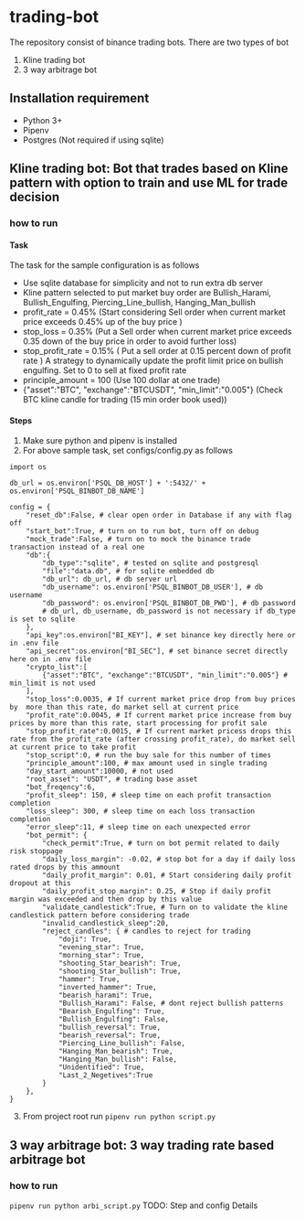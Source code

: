 # trading-bot
The repository consist of binance trading bots. There are two types of bot
1. Kline trading bot
2. 3 way arbitrage bot 

## Installation requirement
* Python 3+
* Pipenv
* Postgres (Not required if using sqlite)
## Kline trading bot: Bot that trades based on Kline pattern with option to train and use ML for trade decision
### how to run
#### Task
The task for the sample configuration is as follows
* Use sqlite database for simplicity and not to run extra db server
* Kline pattern selected to put market buy order are Bullish_Harami, Bullish_Engulfing, Piercing_Line_bullish, Hanging_Man_bullish
* profit_rate = 0.45% (Start considering Sell order when current market price exceeds 0.45% up of the buy price )
* stop_loss = 0.35% (Put a Sell order when current market price exceeds 0.35 down of the buy price in order to avoid further loss)
* stop_profit_rate = 0.15% ( Put a sell order at 0.15 percent down of profit rate ) A strategy to dynamically update the profit limit price on bullish engulfing. Set to 0 to sell at fixed profit rate
* principle_amount = 100 (Use 100 dollar at one trade)
* {"asset":"BTC", "exchange":"BTCUSDT", "min_limit":"0.005"} (Check BTC kline candle for trading (15 min order book used))

#### Steps
1. Make sure python and pipenv is installed
2. For above sample task, set configs/config.py as follows

```
import os

db_url = os.environ['PSQL_DB_HOST'] + ':5432/' + os.environ['PSQL_BINBOT_DB_NAME']

config = {
    "reset_db":False, # clear open order in Database if any with flag off
    "start_bot":True, # turn on to run bot, turn off on debug
    "mock_trade":False, # turn on to mock the binance trade transaction instead of a real one
    "db":{
        "db_type":"sqlite", # tested on sqlite and postgresql
        "file":"data.db", # for sqlite embedded db
        "db_url": db_url, # db server url
        "db_username": os.environ['PSQL_BINBOT_DB_USER'], # db username 
        "db_password": os.environ['PSQL_BINBOT_DB_PWD'], # db password
        # db_url, db_username, db_password is not necessary if db_type is set to sqlite
    },
    "api_key":os.environ["BI_KEY"], # set binance key directly here or in .env file
    "api_secret":os.environ["BI_SEC"], # set binance secret directly here on in .env file
    "crypto_list":[
        {"asset":"BTC", "exchange":"BTCUSDT", "min_limit":"0.005"} # min_limit is not used
    ],
    "stop_loss":0.0035, # If current market price drop from buy prices by  more than this rate, do market sell at current price
    "profit_rate":0.0045, # If current market price increase from buy prices by more than this rate, start processing for profit sale
    "stop_profit_rate":0.0015, # If current market pricess drops this rate from the profit_rate (after crossing profit_rate), do market sell at current price to take profit
    "stop_script":0, # run the buy sale for this number of times
    "principle_amount":100, # max amount used in single trading
    "day_start_amount":10000, # not used
    "root_asset": "USDT", # trading base asset
    "bot_freqency":6,
    "profit_sleep": 150, # sleep time on each profit transaction completion
    "loss_sleep": 300, # sleep time on each loss transaction completion
    "error_sleep":11, # sleep time on each unexpected error
    "bot_permit": {
        "check_permit":True, # turn on bot permit related to daily risk stoppage
        "daily_loss_margin": -0.02, # stop bot for a day if daily loss rated drops by this ammount
        "daily_profit_margin": 0.01, # Start considering daily profit dropout at this
        "daily_profit_stop_margin": 0.25, # Stop if daily profit margin was exceeded and then drop by this value
        "validate_candlestick":True, # Turn on to validate the kline candlestick pattern before considering trade
        "invalid_candlestick_sleep":20,
        "reject_candles": { # candles to reject for trading
            "doji": True,
            "evening_star": True,
            "morning_star": True,
            "shooting_Star_bearish": True,
            "shooting_Star_bullish": True,
            "hammer": True,
            "inverted_hammer": True,
            "bearish_harami": True,
            "Bullish_Harami": False, # dont reject bullish patterns
            "Bearish_Engulfing": True,
            "Bullish_Engulfing": False,
            "bullish_reversal": True,
            "bearish_reversal": True,
            "Piercing_Line_bullish": False,
            "Hanging_Man_bearish": True,
            "Hanging_Man_bullish": False,
            "Unidentified": True,
            "Last_2_Negetives":True
        }
    },
}
```
3. From project root run ```pipenv run python script.py ```


## 3 way arbitrage bot: 3 way trading rate based arbitrage bot
### how to run
```pipenv run python arbi_script.py```
TODO: Step and config Details

